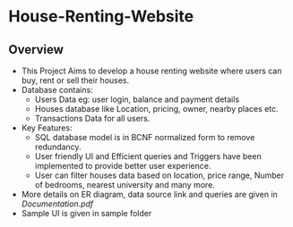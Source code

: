 # House-Renting-Website

## Overview
  + This Project Aims to develop a house renting website where users can buy, rent or sell their houses.
  + Database contains:
    + Users Data eg: user login, balance and payment details
    + Houses database like Location, pricing, owner, nearby places etc.
    + Transactions Data for all users.
  + Key Features:
    + SQL database model is in BCNF normalized form to remove redundancy.
    + User friendly UI and Efficient queries and Triggers have been implemented to provide better user experience.
    + User can filter houses data based on location, price range, Number of bedrooms, nearest university and many more.
  + More details on ER diagram, data source link and queries are given in *Documentation.pdf*
  + Sample UI is given in sample folder
